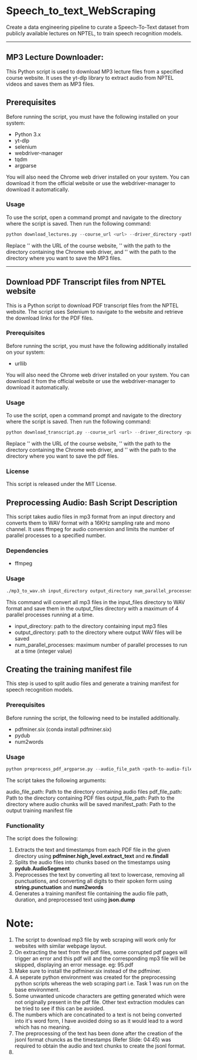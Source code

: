 # Speech_to_text_WebScraping
Create a data engineering pipeline to curate a Speech-To-Text dataset from publicly available lectures on NPTEL, to train speech recognition models.

---
## MP3 Lecture Downloader:
This Python script is used to download MP3 lecture files from a specified course website. It uses the yt-dlp library to extract audio from NPTEL videos and saves them as MP3 files.

## Prerequisites
Before running the script, you must have the following installed on your system:
- Python 3.x
- yt-dlp
- selenium
- webdriver-manager
- tqdm
- argparse

You will also need the Chrome web driver installed on your system. You can download it from the official website or use the webdriver-manager to download it automatically.

### Usage
To use the script, open a command prompt and navigate to the directory where the script is saved. Then run the following command:

```python 
python download_lectures.py --course_url <url> --driver_directory <path> --output_path <path>
```
Replace '<url>' with the URL of the course website, '<path>' with the path to the directory containing the Chrome web driver, and '<path>' with the path to the directory where you want to save the MP3 files.


---
## Download PDF Transcript files from NPTEL website
This is a Python script to download PDF transcript files from the NPTEL website. The script uses Selenium to navigate to the website and retrieve the download links for the PDF files.

### Prerequisites
Before running the script, you must have the following additionally installed on your system:
- urllib

You will also need the Chrome web driver installed on your system. You can download it from the official website or use the webdriver-manager to download it automatically.

### Usage
To use the script, open a command prompt and navigate to the directory where the script is saved. Then run the following command:

```python 
python download_transcript.py --course_url <url> --driver_directory <path> --output_path <path>
```
Replace '<url>' with the URL of the course website, 
'<path>' with the path to the directory containing the Chrome web driver, 
and '<path>' with the path to the directory where you want to save the pdf files.

### License
This script is released under the MIT License.

## Preprocessing Audio: Bash Script Description
This script takes audio files in mp3 format from an input directory and converts them to WAV format with a 16KHz sampling rate and mono channel. It uses ffmpeg for audio conversion and limits the number of parallel processes to a specified number.

### Dependencies
- ffmpeg

### Usage
```bash
./mp3_to_wav.sh input_directory output_directory num_parallel_processes
```
This command will convert all mp3 files in the input_files directory to WAV format and save them in the output_files directory with a maximum of 4 parallel processes running at a time.

- input_directory: path to the directory containing input mp3 files
- output_directory: path to the directory where output WAV files will be saved
- num_parallel_processes: maximum number of parallel processes to run at a time (integer value)

## Creating the training manifest file

This step is used to split audio files and generate a training manifest for speech recognition models.

### Prerequisites
Before running the script, the following need to be installed additionally.

- pdfminer.six (conda install pdfminer.six)
- pydub
- num2words

### Usage
```python
python preprocess_pdf_argparse.py --audio_file_path <path-to-audio-files> --pdf_file_path <path-to-pdf-files> --output_file_path <path-to-output-files> --manifest_path <path-to-manifest-file>
```
The script takes the following arguments:

audio_file_path: Path to the directory containing audio files
pdf_file_path: Path to the directory containing PDF files
output_file_path: Path to the directory where audio chunks will be saved
manifest_path: Path to the output training manifest file

### Functionality

The script does the following:

1. Extracts the text and timestamps from each PDF file in the given directory using **pdfminer.high_level.extract_text** and **re.findall**
2. Splits the audio files into chunks based on the timestamps using **pydub.AudioSegment**
3. Preprocesses the text by converting all text to lowercase, removing all punctuations, and converting all digits to their spoken form using **string.punctuation** and **num2words**
4. Generates a training manifest file containing the audio file path, duration, and preprocessed text using **json.dump**


# Note:

1. The script to download mp3 file by web scraping will work only for websites with similar webpage layout.
2. On extracting the text from the pdf files, some corrupted pdf pages will trigger an error and this pdf will and the corresponding mp3 file will be skipped, displaying an error message. eg: 95.pdf
3. Make sure to install the pdfminer.six instead of the pdfminer.
4. A seperate python environment was created for the preprocessing python scripts whereas the web scraping part i.e. Task 1 was run on the base environment.
5. Some unwanted unicode characters are getting generated which were not originally present in the pdf file. Other text extraction modules can be tried to see if this can be avoided.
6. The numbers which are concatinated to a text is not being converted into it's word form, I have avoided doing so as it would lead to a word which has no meaning.
7. The preprocessing of the text has been done after the creation of the jsonl format chuncks as the timestamps (Refer Slide: 04:45) was required to obtain the audio and text chunks to create the jsonl format.
8. 





